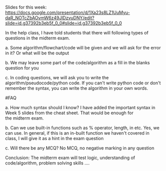 Slides for this week: https://docs.google.com/presentation/d/1Xa23s8LZ1UuMyu-daR_NOTcZbAOvmW6z49JlDzvuDNY/edit?slide=id.g37392b3eb5f_0_0#slide=id.g37392b3eb5f_0_0


In the help class, I have told students that there will following types of questions in the midterm exam.


a. Some algorithm/flowchart/code will be given and we will ask for the error in it? Or what will be the output

b. We may leave some part of the code/algorithm as a fill in the blanks question for you

c. In coding questions, we will ask you to write the algorithm/pseudocode/python code. If you can't write python code or don't remember the syntax, you can write the algorithm in your own words.


#FAQ

a. How much syntax should I know? I have added the important syntax in Week 5 slides from the cheat sheet. That would be enough for the midterm exam.

b. Can we use built-in functions such as % operator, length, in etc. Yes, we can use. In general, if this is an in-built function we haven't covered in class, I will give it as a hint in the exam question

c. Will there be any MCQ? No MCQ, no negative marking in any question


Conclusion: The midterm exam will test logic, understanding of code/algorithm, problem solving skills ....
